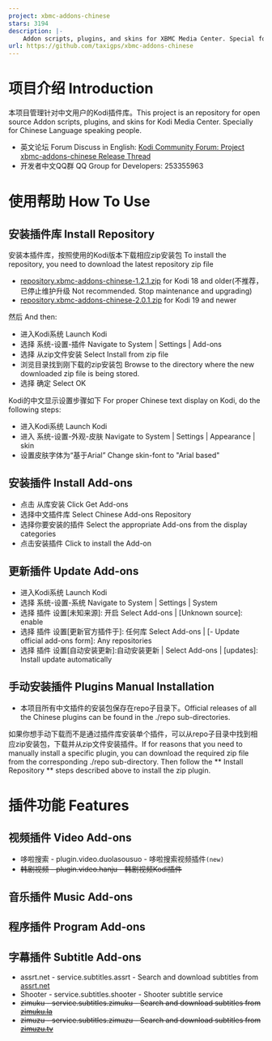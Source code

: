 ```yaml
---
project: xbmc-addons-chinese
stars: 3194
description: |-
    Addon scripts, plugins, and skins for XBMC Media Center. Special for chinese laguage.
url: https://github.com/taxigps/xbmc-addons-chinese
---
```


# 项目介绍 Introduction

本项目管理针对中文用户的Kodi插件库。This project is an repository for open source Addon scripts, plugins, and skins for Kodi Media Center. Specially for Chinese Language speaking people.

* 英文论坛 Forum Discuss in English: [Kodi Community Forum: Project xbmc-addons-chinese Release Thread][1]
* 开发者中文QQ群 QQ Group for Developers: 253355963

# 使用帮助 How To Use

## 安装插件库 Install Repository

安装本插件库，按照使用的Kodi版本下载相应zip安装包 To install the repository, you need to download the latest repository zip file
* [repository.xbmc-addons-chinese-1.2.1.zip][2] for Kodi 18 and older(不推荐，已停止维护升级 Not recommended. Stop maintenance and upgrading)
* [repository.xbmc-addons-chinese-2.0.1.zip][3] for Kodi 19 and newer

然后 And then:
* 进入Kodi系统 Launch Kodi
* 选择 系统-设置-插件 Navigate to System | Settings | Add-ons
* 选择 从zip文件安装 Select Install from zip file
* 浏览目录找到刚下载的zip安装包 Browse to the directory where the new downloaded zip file is being stored.
* 选择 确定 Select OK

Kodi的中文显示设置步骤如下 For proper Chinese text display on Kodi, do the following steps:
* 进入Kodi系统 Launch Kodi
* 进入 系统-设置-外观-皮肤 Navigate to System | Settings | Appearance | skin
* 设置皮肤字体为“基于Arial” Change skin-font to "Arial based"

## 安装插件 Install Add-ons

* 点击 从库安装 Click Get Add-ons
* 选择中文插件库 Select Chinese Add-ons Repository
* 选择你要安装的插件 Select the appropriate Add-ons from the display categories
* 点击安装插件 Click to install the Add-on

## 更新插件 Update Add-ons

* 进入Kodi系统 Launch Kodi
* 选择 系统-设置-系统 Navigate to System | Settings | System
* 选择 插件 设置[未知来源]: 开启 Select Add-ons | [Unknown source]: enable 
* 选择 插件 设置[更新官方插件于]: 任何库  Select Add-ons | [- Update official add-ons form]: Any repositories
* 选择 插件 设置[自动安装更新]:自动安装更新 | Select Add-ons | [updates]: Install update automatically


## 手动安装插件 Plugins Manual Installation

* 本项目所有中文插件的安装包保存在repo子目录下。Official releases of all the Chinese plugins can be found in the ./repo sub-directories.

如果你想手动下载而不是通过插件库安装单个插件，可以从repo子目录中找到相应zip安装包，下载并从zip文件安装插件。If for reasons that you need to manually install a specific plugin, you can download the required zip file from the corresponding ./repo sub-directory. Then follow the ** Install Repository ** steps described above to install the zip plugin. 

# 插件功能 Features

## 视频插件 Video Add-ons

* 哆啦搜索 - plugin.video.duolasousuo - 哆啦搜索视频插件`(new)`
* <strike>韩剧视频 - plugin.video.hanju - 韩剧视频Kodi插件</strike>

## 音乐插件 Music Add-ons


## 程序插件 Program Add-ons


## 字幕插件 Subtitle Add-ons

* assrt.net - service.subtitles.assrt - Search and download subtitles from [assrt.net](https://assrt.net/)
* Shooter - service.subtitles.shooter - Shooter subtitle service
* <strike>zimuku - service.subtitles.zimuku - Search and download subtitles from [zimuku.la](http://www.zimuku.la)</strike>
* <strike>zimuzu - service.subtitles.zimuzu - Search and download subtitles from [zimuzu.tv](http://www.zimuzu.tv)</strike>

[1]: https://forum.kodi.tv/showthread.php?tid=64250
[2]: https://github.com/taxigps/xbmc-addons-chinese/raw/master/repo/repository.xbmc-addons-chinese/repository.xbmc-addons-chinese-1.2.1.zip
[3]: https://github.com/taxigps/xbmc-addons-chinese/raw/matrix/repo/repository.xbmc-addons-chinese/repository.xbmc-addons-chinese-2.0.1.zip



